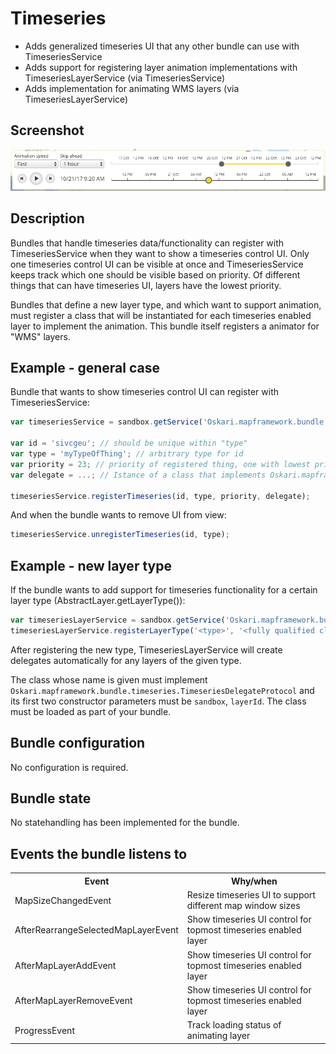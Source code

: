 # Timeseries

- Adds generalized timeseries UI that any other bundle can use with TimeseriesService
- Adds support for registering layer animation implementations with TimeseriesLayerService (via TimeseriesService)
- Adds implementation for animating WMS layers (via TimeseriesLayerService)

## Screenshot

![Timeseries](timeseries.png)

## Description

Bundles that handle timeseries data/functionality can register with TimeseriesService when they want to show a timeseries control UI. Only one timeseries control UI can be visible at once and TimeseriesService keeps track which one should be visible based on priority. Of different things that can have timeseries UI, layers have the lowest priority.

Bundles that define a new layer type, and which want to support animation, must register a class that will be instantiated for each timeseries enabled layer to implement the animation. This bundle itself registers a animator for "WMS" layers.

## Example - general case

Bundle that wants to show timeseries control UI can register with TimeseriesService:

```javascript
var timeseriesService = sandbox.getService('Oskari.mapframework.bundle.timeseries.TimeseriesService');

var id = 'sivcgeu'; // should be unique within "type"
var type = 'myTypeOfThing'; // arbitrary type for id
var priority = 23; // priority of registered thing, one with lowest priority across all registred things will be shown UI. Additionally type "layer" has lower priority than all other types
var delegate = ...; // Istance of a class that implements Oskari.mapframework.bundle.timeseries.TimeseriesDelegateProtocol. The UI communicates with your timeseries implementation via the delegate. Each separate "thing" that has timeseries state should have their own delegate instance that is registered to timeseriesService

timeseriesService.registerTimeseries(id, type, priority, delegate);

```

And when the bundle wants to remove UI from view:

```javascript
timeseriesService.unregisterTimeseries(id, type);
```

## Example - new layer type

If the bundle wants to add support for timeseries functionality for a certain layer type (AbstractLayer.getLayerType()):


```javascript
var timeseriesLayerService = sandbox.getService('Oskari.mapframework.bundle.timeseries.TimeseriesLayerService');
timeseriesLayerService.registerLayerType('<type>', '<fully qualified class name>');

```

After registering the new type, TimeseriesLayerService will create delegates automatically for any layers of the given type.

The class whose name is given must implement `Oskari.mapframework.bundle.timeseries.TimeseriesDelegateProtocol` and its first two constructor parameters must be `sandbox`, `layerId`. The class must be loaded as part of your bundle.

## Bundle configuration

No configuration is required.

## Bundle state

No statehandling has been implemented for the bundle.

## Events the bundle listens to

<table class="table">
  <tr>
    <th>Event</th><th>Why/when</th>
  </tr>
  <tr>
    <td> MapSizeChangedEvent </td><td> Resize timeseries UI to support different map window sizes </td>
  </tr>
  <tr>
    <td> AfterRearrangeSelectedMapLayerEvent </td><td>Show timeseries UI control for topmost timeseries enabled layer</td>
  </tr>
  <tr>
    <td> AfterMapLayerAddEvent </td><td>Show timeseries UI control for topmost timeseries enabled layer</td>
  </tr>
  <tr>
    <td> AfterMapLayerRemoveEvent </td><td>Show timeseries UI control for topmost timeseries enabled layer</td>
  </tr>
  <tr>
    <td> ProgressEvent </td><td>Track loading status of animating layer</td>
  </tr>
</table>
